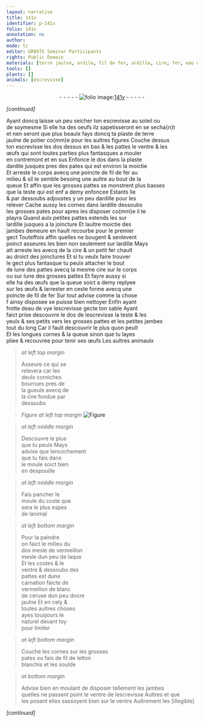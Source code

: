 ```yaml
---
layout: narrative
title: 141v
identifier: p-141v
folio: 141v
annotation: no
author:
mode: tc
editor: GR8975 Seminar Participants
rights: Public Domain
materials: [terre jaulne, ardile, fil de fer, ardille, cire, fer, eau de vye, escrevisse, vermeillon, laque, blanc de ceruse, ocre jaulne, fil de letton]
tools: []
plants: []
animals: [escrevisse]
---
```


<div class="folio" align="center">- - - - - <a href="http://gallica.bnf.fr/ark:/12148/btv1b10500001g/f288.image" target="_blank"><img src="https://cu-mkp.github.io/2017-workshop-edition/assets/photo-icon.png" alt="folio image: " style="display:inline-block; margin-bottom:-3px;"/>141v</a> - - - - - </div>  
 
*[continued]*
  
 Ayant doncq laisse un peu seicher ton <span class="al">escrevisse</span> au soleil ou<br/> de soymesme Si elle ha des oeufs ilz sapetisseront en se secha{n}t<br/> et nen seront que plus beaulx fays doncq ta plaste de <span class="m">terre<br/> jaulne</span> de <span class="pro">potier</span> co{mm}e pour les aultres figures Couche dessus<br/> ton <span class="al">escrevisse</span> le<span class="del">s</span> dos <span class="del">dessus</span> <span class="add">en bas</span> & les pattes le ventre & les<br/> œufs qui sont toutes parties plus fantasques a mouler<br/> en contremont et en sus Enfonce le dos dans la plaste<br/> d<span class="m">ardile</span> jusques pres des pates qui est environ la moictie<br/> Et arreste le corps avecq une poincte de <span class="m">fil de fer</span> au<br/> milieu & sil te semble besoing une aultre au bout de la<br/> queue Et affin que les <span class="add">grosses</span> pattes se monstrent plus basses<br/> que la teste qui est <span class="del">enf</span> a demy enfoncee Estants lie<br/> & par dessoubs adjoustes y un peu d<span class="m">ardille</span> pour les<br/> relever Cache aussy les cornes dans l<span class="m">ardille</span> dessoubs<br/> les grosses pates pour apres les disposer co{mm}e il te<br/> playra Quand aulx petites pattes estends les sur<br/> l<span class="m">ardille</span> jusques a la joincture Et laultre moictie des<br/> jambes demeure en hault recourbe pour le premier<br/> gect Touteffois affin quelles ne bougent & senlevent<br/> poinct asseures les bien non seulement sur l<span class="m">ardille</span> Mays<br/> <span class="del">att</span> arreste les avecq de la <span class="m">cire</span> & un petit <span class="m">fer</span> chault<br/> au droict des joinctures Et si tu veulx faire trouver<br/> le gect plus fantasque tu peulx attacher le bout<br/> de lune des pattes avecq la mesme <span class="m">cire</span> sur le corps<br/> ou sur lune des grosses pattes Et fayre aussy si<br/> elle ha des œufs que la queue soict a demy replyee<br/> sur les œufs & larrester en ceste forme avecq une<br/> poincte de <span class="m">fil de fer</span> Sur tout advise comme la chose<br/> <span class="del">f</span> ainsy disposee se puisse bien nettoyer Enfin ayant<br/> frotte d<span class="m">eau de vye</span> l<span class="al">escrevisse</span> gecte ton sable Ayant<br/> faict prise descouvre le dos de l<span class="m">escrevisse</span> la teste & les<br/> yeulx & ses petits vers les grosses pattes et les petites jambes<br/> tout du long Car il fault descouvrir le plus quon peult<br/> Et les longues cornes & la queue sinon que tu layes<br/> pliee & recouvree pour tenir ses œufs Les aultres animaulx 
 
> *at left top margin*
> 
> 
>   Asseure ce qui se<br/> relevera car les<br/> deulx corniches<br/> bourrues pres de<br/> la gueule avecq de<br/> la <span class="m">cire</span> fondue par<br/> dessoubs 
 
> *Figure*
> *at left top margin*
> <a href="https://drive.google.com/open?id=0B9-oNrvWdlO5R0NIbHoyNTNQRlk" target="_blank"><img src="https://cu-mkp.github.io/GR8975-edition/assets/photo-icon.png" alt="Figure" style="display:inline-block; margin-bottom:-3px;"/></a>
 
> *at left middle margin*
> 
> 
>   Descouvre le plus<br/> que tu peulx Mays<br/> advise que lencochement<br/> que tu fais dans<br/> le moule soict bien<br/> en despouille 
 
> *at left middle margin*
> 
> 
>   Fais pancher le<br/> moule du coste que<br/> sera le plus espes<br/> de lanimal 
 
> *at left bottom margin*
> 
> 
>   Pour la paindre<br/> on faict le milieu du<br/> dos <span class="del">mesle</span> de <span class="m">vermeillon</span><br/> mesle dun peu de <span class="m">laque</span><br/> Et les costes & le<br/> ventre & dessoubs des<br/> pattes est dune<br/> carnation faicte de<br/> <span class="m">vermeillon</span> de <span class="m">blanc<br/> de ceruse</span> dun peu d<span class="m">ocre<br/> jaulne</span> Et en cely &<br/> toutes aultres choses<br/> ayes tousjours le<br/> naturel devant toy<br/> pour limiter 
 
> *at left bottom margin*
> 
> 
>   Couche les cornes sur les grosses<br/> pates ou fais de <span class="m">fil de letton</span><br/> blanchis et les soulde 
 
> *at bottom margin*
> 
> 
>  Advise bien en moulant de disposer tellement les jambes<br/> quelles ne passent point le ventre de l<span class="al">escrevisse</span> <span class="del">Aultres</span> et que<br/> les posant elles sassoyent bien sur le ventre Aultrement les [illegible] 
 
*[continued]*
 
